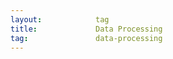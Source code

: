 ```yaml
---
layout:            tag
title:             Data Processing
tag:               data-processing
---
```

